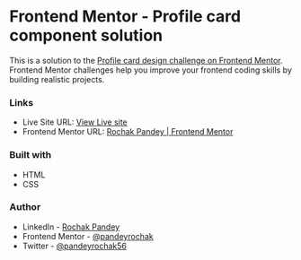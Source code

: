 # Frontend Mentor - Profile card component solution

This is a solution to the [Profile card design challenge on Frontend Mentor](https://www.frontendmentor.io/challenges/profile-card-component-cfArpWshJ). Frontend Mentor challenges help you improve your frontend coding skills by building realistic projects. 

### Links

- Live Site URL: [View Live site](https://frontendmentor-profilecardchallenge.vercel.app)
- Frontend Mentor URL: [Rochak Pandey | Frontend Mentor](https://www.frontendmentor.io/profile/pandeyrochak)

### Built with

- HTML
- CSS

### Author

- LinkedIn - [Rochak Pandey](https://www.linkedin.com/in/pandeyrochak)
- Frontend Mentor - [@pandeyrochak](https://www.frontendmentor.io/profile/pandeyrochak)
- Twitter - [@pandeyrochak56](https://www.twitter.com/pandeyrochak56)


